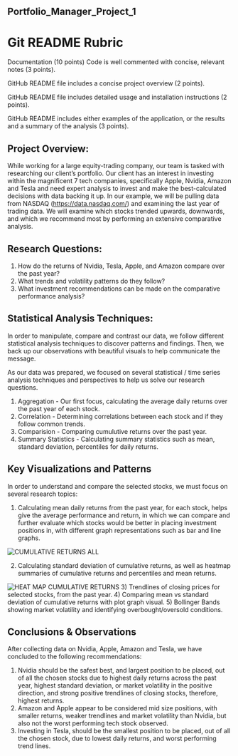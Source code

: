 ## Portfolio_Manager_Project_1
# Git README Rubric

Documentation (10 points)
Code is well commented with concise, relevant notes (3 points).

GitHub README file includes a concise project overview (2 points).

GitHub README file includes detailed usage and installation instructions (2 points).

GitHub README includes either examples of the application, or the results and a summary of the analysis (3 points).

## Project Overview:

While working for a large equity-trading company, our team is tasked with researching our client’s portfolio. Our client has an interest in investing within the magnificent 7 tech companies, specifically Apple, Nvidia, Amazon  and Tesla and need expert analysis to invest and make the best-calculated decisions with data backing it up. In our example, we will be pulling data from NASDAQ (https://data.nasdaq.com/) and examining the last year of trading data. We will examine which stocks trended upwards, downwards, and which we recommend most by performing an extensive comparative analysis.

## Research Questions:

1) How do the returns of Nvidia, Tesla, Apple, and Amazon compare over  the past year?
2) What trends and volatility patterns do they follow?
3) What investment recommendations can be made on the comparative performance analysis?

## Statistical Analysis Techniques:

In order to manipulate, compare and contrast our data, we follow different statistical analysis techniques to discover patterns and findings. Then, we back up our observations with beautiful visuals to help communicate the message.

As our data was prepared, we focused on several statistical / time series analysis techniques and perspectives to help us solve our research questions.
1) Aggregation - Our first focus, calculating the average daily returns over the past year of each stock.
2) Correlation - Determining correlations between each stock and if they follow common trends.
3) Comparision - Comparing cumulutive returns over the past year.
4) Summary Statistics - Calculating summary statistics such as mean, standard deviation, percentiles for daily returns.

## Key Visualizations and Patterns
In order to understand and compare the selected stocks, we must focus on several research topics:
1) Calculating mean daily returns from the past year, for each stock, helps give the average performance and return, in which we can compare and further evaluate which stocks would be better in placing investment positions in, with different graph representations such as bar and line graphs.

![CUMULATIVE RETURNS ALL](https://github.com/user-attachments/assets/ef0dbe08-5afc-4dd3-8dcb-123c356686fa)

2) Calculating standard deviation of cumulative returns, as well as heatmap summaries of cumulative returns and  percentiles and mean returns.

![HEAT MAP CUMULATIVE RETURNS](https://github.com/user-attachments/assets/8bf0a0a9-5218-42d3-b873-9976dbabb44a)
3) Trendlines of closing prices for selected stocks, from the past year.
4) Comparing mean vs standard deviation of cumulative returns with plot graph visual.
5) Bollinger Bands showing market volatility and identifying overbought/oversold conditions.

## Conclusions & Observations

After collecting data on Nvidia, Apple, Amazon and Tesla, we have concluded to the following recommendations:
1) Nvidia should be the safest best, and largest position to be placed, out of all the chosen stocks due to highest daily returns across the past year, highest standard deviation, or market volatility in the positive direction, and strong positive trendlines of closing stocks, therefore, highest returns.
2) Amazon and Apple appear to be considered mid size positions, with smaller returns, weaker trendlines and market volatility than Nvidia, but also not the worst performing tech stock observed.
3) Investing in Tesla, should be the smallest position to be placed, out of all the chosen stock, due to lowest daily returns, and worst performing trend lines.
